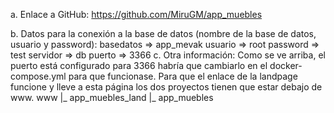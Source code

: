 a. Enlace a GitHub: https://github.com/MiruGM/app_muebles

b. Datos para la conexión a la base de datos (nombre de la base de datos, usuario y password): 
    basedatos => app_mevak
	usuario => root
	password => test
	servidor => db
	puerto => 3366
c. Otra información: 
    Como se ve arriba, el puerto está configurado para 3366 habría que cambiarlo en el docker-compose.yml para que funcionase. 
    Para que el enlace de la landpage funcione y lleve a esta página los dos proyectos tienen que estar debajo de www. 
        www
         |_ app_muebles_land
         |_ app_muebles 
